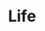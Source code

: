 ---
pid: llp625
title: Life
location_transcription: 
coordinates: "[-75.1656784, 39.9556166]"
zipcode: '19120'
gen_neighborhood: North Philadelphia
neighborhood: Logan,Olney
outside_phl: 
age: '10'
age_range: 6-13
instagram: 
image_file_name: llp_625.jpg
proposal_transcription: 
topic: Unknown
topic_summary: 0, 0
type: Sculpture Statue
keywords_other: Love statue, love park, life
credit: Brandon
image_labels: This form has been resubmitted with a new ID
twitter: 
facebook: 
permalink: "/monuments/llp625/"
layout: item-page
---